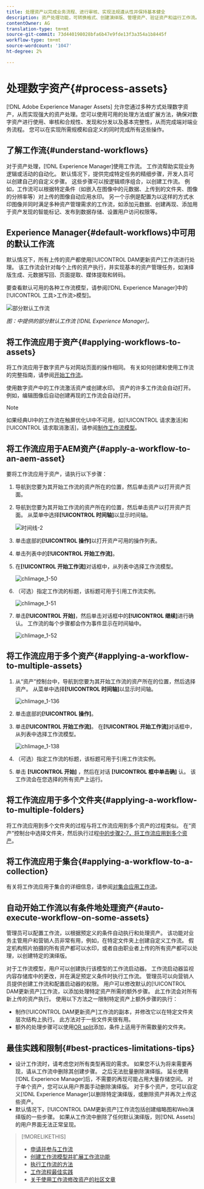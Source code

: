 ```yaml
---
title: 处理资产以完成业务流程、进行审核、实现法规遵从性并保持基本健全
description: 资产处理功能，可转换格式、创建演绎版、管理资产、验证资产和运行工作流。
contentOwner: AG
translation-type: tm+mt
source-git-commit: 73d440198028bfa6b47e9fde13f3a354a1b8445f
workflow-type: tm+mt
source-wordcount: '1047'
ht-degree: 2%

---
```



# 处理数字资产{#process-assets}

[!DNL Adobe Experience Manager Assets] 允许您通过多种方式处理数字资产，从而实现强大的资产处理。您可以使用可用的处理方法或扩展方法，确保对数字资产进行使用、审核和合规性、发现和分发以及基本完整性，从而完成端对端业务流程。 您可以在实现所需规模和自定义的同时完成所有这些操作。

## 了解工作流{#understand-workflows}

对于资产处理，[!DNL Experience Manager]使用工作流。 工作流帮助实现业务逻辑或活动的自动化。 默认情况下，提供完成特定任务的精细步骤，开发人员可以创建自己的自定义步骤。 这些步骤可以按逻辑顺序组合，以创建工作流。 例如，工作流可以根据特定条件（如嵌入在图像中的元数据、上传到的文件夹、图像的分辨率等）对上传的图像自动应用水印。 另一个示例是配置为以这样的方式水印图像并同时满足多种资产管理需求的工作流，如添加元数据、创建再现、添加用于资产发现的智能标记、发布到数据存储、设置用户访问权限等。

## Experience Manager{#default-workflows}中可用的默认工作流

默认情况下，所有上传的资产都使用[!UICONTROL DAM更新资产]工作流进行处理。 该工作流会针对每个上传的资产执行，并实现基本的资产管理任务，如演绎版生成、元数据写回、页面提取、媒体提取和转码。

要查看默认可用的各种工作流模型，请参阅[!DNL Experience Manager]中的[!UICONTROL 工具>工作流>模型]。

![部分默认工作流](assets/aem-default-workflows.png)

*图：中提供的部分默认工作流 [!DNL Experience Manager]。*

## 将工作流应用于资产{#applying-workflows-to-assets}

将工作流应用于数字资产与对网站页面的操作相同。 有关如何创建和使用工作流的完整指南，请参阅[开始工作流](/help/sites-authoring/workflows-participating.md)。

使用数字资产中的工作流激活资产或创建水印。 资产的许多工作流会自动打开。 例如，编辑图像后自动创建再现的工作流会自动打开。

>[!NOTE]
>
>如果经典UI中的工作流在触屏优化UI中不可用，如[!UICONTROL 请求激活]和[!UICONTROL 请求取消激活]，请参阅[制作工作流模型](/help/sites-developing/workflows-models.md#make-workflow-models-available-in-touchui)。

## 将工作流应用于AEM资产{#apply-a-workflow-to-an-aem-asset}

<!-- 
TBD: Add animated GIF for these steps instead of all these screenshots.
-->

要将工作流应用于资产，请执行以下步骤：

1. 导航到您要为其开始工作流的资产所在的位置，然后单击资产以打开资产页面。

1. 导航到您要为其开始工作流的资产所在的位置，然后单击资产以打开资产页面。 从菜单中选择&#x200B;**[!UICONTROL 时间轴]**&#x200B;以显示时间轴。

   ![时间线-2](assets/timeline-2.png)

1. 单击底部的&#x200B;**[!UICONTROL 操作]**&#x200B;以打开资产可用的操作列表。

1. 单击列表中的&#x200B;**[!UICONTROL 开始工作流]**。

1. 在&#x200B;**[!UICONTROL 开始工作流]**&#x200B;对话框中，从列表中选择工作流模型。

   ![chlimage_1-50](assets/chlimage_1-50.png)

1. （可选）指定工作流的标题，该标题可用于引用工作流实例。

   ![chlimage_1-51](assets/chlimage_1-51.png)

1. 单击&#x200B;**[!UICONTROL 开始]**，然后单击对话框中的&#x200B;**[!UICONTROL 继续]**&#x200B;进行确认。 工作流的每个步骤都会作为事件显示在时间轴中。

   ![chlimage_1-52](assets/chlimage_1-52.png)

## 将工作流应用于多个资产{#applying-a-workflow-to-multiple-assets}

1. 从“资产”控制台中，导航到您要为其开始工作流的资产所在的位置，然后选择资产。 从菜单中选择&#x200B;**[!UICONTROL 时间轴]**&#x200B;以显示时间轴。

   ![chlimage_1-136](assets/chlimage_1-136.png)

1. 单击底部的&#x200B;**[!UICONTROL 操作]**。

1. 单击&#x200B;**[!UICONTROL 开始工作流]**。 在&#x200B;**[!UICONTROL 开始工作流]**&#x200B;对话框中，从列表中选择工作流模型。

   ![chlimage_1-138](assets/chlimage_1-138.png)

1. （可选）指定工作流的标题，该标题可用于引用工作流实例。

1. 单击 **[!UICONTROL 开始]** ，然后在对话 **[!UICONTROL 框中单击确]** 认。 该工作流会在您选择的所有资产上运行。

## 将工作流应用于多个文件夹{#applying-a-workflow-to-multiple-folders}

将工作流应用到多个文件夹的过程与将工作流应用到多个资产的过程类似。 在“资产”控制台中选择文件夹，然后执行过程[中的步骤2-7，将工作流应用到多个资产](assets-workflow.md#applying-a-workflow-to-multiple-assets)。

## 将工作流应用于集合{#applying-a-workflow-to-a-collection}

有关将工作流应用于集合的详细信息，请参阅[对集合应用工作流](managing-collections-touch-ui.md#running-a-workflow-on-a-collection)。

## 自动开始工作流以有条件地处理资产{#auto-execute-workflow-on-some-assets}

管理员可以配置工作流，以根据预定义的条件自动执行和处理资产。 该功能对业务主管用户和营销人员非常有用，例如，在特定文件夹上创建自定义工作流。 假定机构照片拍摄的所有资产都可以水印，或者自由职业者上传的所有资产都可以处理，以创建特定的演绎版。

对于工作流模型，用户可以创建执行该模型的工作流启动器。 工作流启动器监视内容存储库中的更改，并在满足预定义条件时执行工作流。 管理员可以向营销人员提供创建工作流和配置启动器的权限。 用户可以修改默认的[!UICONTROL DAM更新资产]工作流，以添加处理特定资产所需的额外步骤。 此工作流会对所有新上传的资产执行。 使用以下方法之一限制特定资产上额外步骤的执行：

* 制作[!UICONTROL DAM更新资产]工作流的副本，并修改它以在特定文件夹层次结构上执行。 此方法对于一些文件夹很有用。
* 额外的处理步骤可以使用[OR split](/help/sites-developing/workflows-step-ref.md#or-split)添加，条件上适用于所需数量的文件夹。

## 最佳实践和限制{#best-practices-limitations-tips}

* 设计工作流时，请考虑您对所有类型再现的需求。 如果您不认为将来需要再现，请从工作流中删除其创建步骤。 之后无法批量删除演绎版。 延长使用[!DNL Experience Manager]后，不需要的再现可能占用大量存储空间。 对于单个资产，您可以从用户界面手动删除演绎版。 对于多个资产，您可以自定义[!DNL Experience Manager]以删除特定演绎版，或删除资产并再次上传这些资产。
* 默认情况下，[!UICONTROL DAM更新资产]工作流包括创建缩略图和Web演绎版的一些步骤。 如果从工作流中删除了任何默认演绎版，则[!DNL Assets]的用户界面无法正常呈现。

>[!MORELIKETHIS]
>
>* [申请并参与工作流](/help/sites-authoring/workflows.md)
>* [创建工作流模型并扩展工作流功能](/help/sites-developing/workflows.md)
>* [执行工作流的方法](/help/sites-administering/workflows-starting.md)
>* [工作流程最佳实践](/help/sites-developing/workflows-best-practices.md)
>* [关于使用工作流修改资产的社区文章](https://helpx.adobe.com/experience-manager/using/modify_asset_workflow.html)

